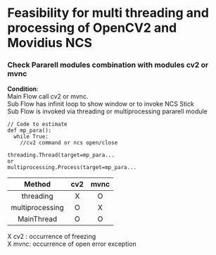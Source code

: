 # Feasibility for multi threading and processing of OpenCV2 and Movidius NCS 

### Check Pararell modules combination with modules cv2 or mvnc

**Condition**:  
Main Flow call cv2 or mvnc.  
Sub Flow has infinit loop to show window or to invoke NCS Stick  
Sub Flow is invoked via threading or multiprocessing pararell module

```
// Code to estimate
def mp_para():
  while True:
    //cv2 command or ncs open/close
    
threading.Thread(target=mp_para...
or
multiprocessing.Process(target=mp_para...
```

|Method         |cv2|mvnc|
|:-:            |:-:|:-: |
|threading      | X |  O |
|multiprocessing| O |  X |
|MainThread     | O |  O |

X cv2 : occurrence of freezing  
X mvnc: occurrence of open error exception  

